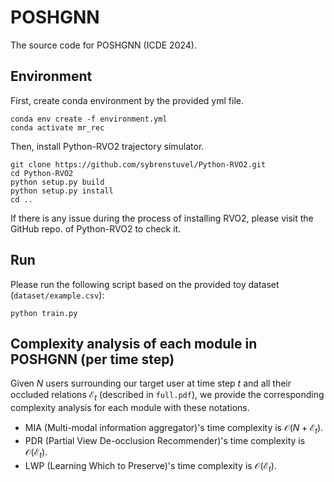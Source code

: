 # POSHGNN
The source code for POSHGNN (ICDE 2024).

## Environment
First, create conda environment by the provided yml file.
```
conda env create -f environment.yml
conda activate mr_rec
```
Then, install Python-RVO2 trajectory simulator.
```
git clone https://github.com/sybrenstuvel/Python-RVO2.git
cd Python-RVO2
python setup.py build
python setup.py install
cd ..
```
If there is any issue during the process of installing RVO2, please visit the GitHub repo. of Python-RVO2 to check it.

## Run
Please run the following script based on the provided toy dataset (`dataset/example.csv`):
```
python train.py
```

## Complexity analysis of each module in POSHGNN (per time step)
Given $N$ users surrounding our target user at time step $t$ and all their occluded relations $\mathcal{E}_t$ (described in `full.pdf`), we provide the corresponding complexity analysis for each module with these notations.
- MIA (Multi-modal information aggregator)'s time complexity is $\mathcal{O}(N+\mathcal{E}_t)$.
- PDR (Partial View De-occlusion Recommender)'s time complexity is $\mathcal{O}(\mathcal{E}_t)$.
- LWP (Learning Which to Preserve)'s time complexity is
$\mathcal{O}(\mathcal{E}_t)$.